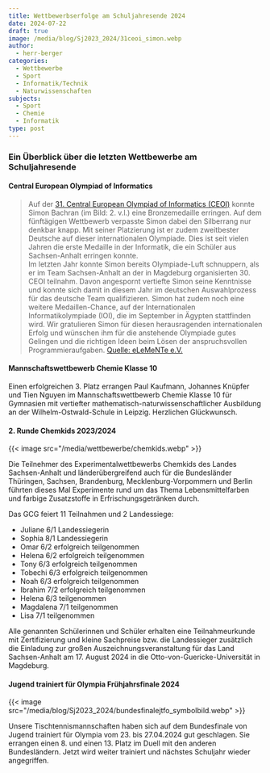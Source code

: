 ```yaml
---
title: Wettbewerbserfolge am Schuljahresende 2024
date: 2024-07-22
draft: true
image: /media/blog/Sj2023_2024/31ceoi_simon.webp
author:
  - herr-berger
categories:
  - Wettbewerbe
  - Sport
  - Informatik/Technik
  - Naturwissenschaften
subjects:
  - Sport
  - Chemie
  - Informatik
type: post
---
```

### Ein Überblick über die letzten Wettbewerbe am Schuljahresende

#### Central European Olympiad of Informatics

> Auf der [31. Central European Olympiad of Informatics (CEOI)](https://ceoi2024.fi.muni.cz/) konnte Simon Bachran (im Bild: 2. v.l.) eine Bronzemedaille erringen. Auf dem fünftägigen Wettbewerb verpasste Simon dabei den Silberrang nur denkbar knapp. Mit seiner Platzierung ist er zudem zweitbester Deutsche auf dieser internationalen Olympiade. Dies ist seit vielen Jahren die erste Medaille in der Informatik, die ein Schüler aus Sachsen-Anhalt erringen konnte.  
> Im letzten Jahr konnte Simon bereits Olympiade-Luft schnuppern, als er im Team Sachsen-Anhalt an der in Magdeburg organisierten 30. CEOI teilnahm. Davon angespornt vertiefte Simon seine Kenntnisse und konnte sich damit in diesem Jahr im deutschen Auswahlprozess für das deutsche Team qualifizieren. Simon hat zudem noch eine weitere Medaillen-Chance, auf der Internationalen Informatikolympiade (IOI), die im September in Ägypten stattfinden wird. Wir gratulieren Simon für diesen herausragenden internationalen Erfolg und wünschen ihm für die anstehende Olympiade gutes Gelingen und die richtigen Ideen beim Lösen der anspruchsvollen Programmieraufgaben. [Quelle: eLeMeNTe e.V.](https://www.elemente.org/2024/06/bronzemedaille-auf-der-central-european-olympiad-of-informatics/)

#### Mannschaftswettbewerb Chemie Klasse 10

Einen erfolgreichen 3. Platz errangen Paul Kaufmann, Johannes Knüpfer und Tien Nguyen im Mannschaftswettbewerb Chemie Klasse 10 für Gymnasien mit vertiefter mathematisch-naturwissenschaftlicher Ausbildung an der Wilhelm-Ostwald-Schule in Leipzig. Herzlichen Glückwunsch.

#### 2. Runde Chemkids 2023/2024

{{< image src="/media/wettbewerbe/chemkids.webp" >}}

Die Teilnehmer des Experimentalwettbewerbs Chemkids des Landes Sachsen-Anhalt und länderübergreifend auch für die Bundesländer Thüringen, Sachsen, Brandenburg, Mecklenburg-Vorpommern und Berlin führten dieses Mal Experimente rund um das Thema Lebensmittelfarben und farbige Zusatzstoffe in Erfrischungsgetränken durch.

Das GCG feiert 11 Teilnahmen und 2 Landessiege:

- Juliane 6/1 Landessiegerin
- Sophia 8/1 Landessiegerin
- Omar 6/2 erfolgreich teilgenommen
- Helena 6/2 erfolgreich teilgenommen
- Tony 6/3 erfolgreich teilgenommen
- Tobechi 6/3 erfolgreich teilgenommen
- Noah 6/3 erfolgreich teilgenommen
- Ibrahim 7/2 erfolgreich teilgenommen
- Helena 6/3 teilgenommen
- Magdalena 7/1  teilgenommen
- Lisa 7/1 teilgenommen

Alle genannten Schülerinnen und Schüler erhalten eine Teilnahmeurkunde mit Zertifizierung und kleine Sachpreise bzw. die Landessieger zusätzlich die Einladung zur großen Auszeichnungsveranstaltung für das Land Sachsen-Anhalt am 17. August 2024 in die Otto-von-Guericke-Universität in Magdeburg.

#### Jugend trainiert für Olympia Frühjahrsfinale 2024

{{< image src="/media/blog/Sj2023_2024/bundesfinalejtfo_symbolbild.webp" >}}

Unsere Tischtennismannschaften haben sich auf dem Bundesfinale von Jugend trainiert für Olympia vom 23. bis 27.04.2024 gut geschlagen. Sie errangen einen 8. und einen 13. Platz im Duell mit den anderen Bundesländern. Jetzt wird weiter trainiert und nächstes Schuljahr wieder angegriffen.
